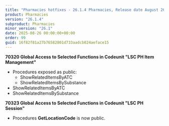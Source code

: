 ```yaml
---
title: "Pharmacies hotfixes - 26.1.4 Pharmacies, Release date August 26, 2025 - Hotfixes"
product: Pharmacies
version: "26.1.4"
subproduct: Pharmacies
minor_version: "26.1"
date: 2025-08-26 00:00:00+00:00
order: 99
guid: 16f82f81a27b76582801d733aadcb024aeface15
---
```


<strong>70320 Global Access to Selected Functions in Codeunit "LSC PH Item Management"</strong>
<ul><li>Procedures exposed as public:<ul><li>ShowRelatedItemsByATC</li><li>ShowRelatedItemsBySubstance</li></ul></li><li>ShowRelatedItemsByATC</li><li>ShowRelatedItemsBySubstance</li></ul>
<strong>70323 Global Access to Selected Functions in Codeunit "LSC PH Session"</strong>
<ul><li>Procedures <b>GetLocationCode</b> is now public.</li></ul>
